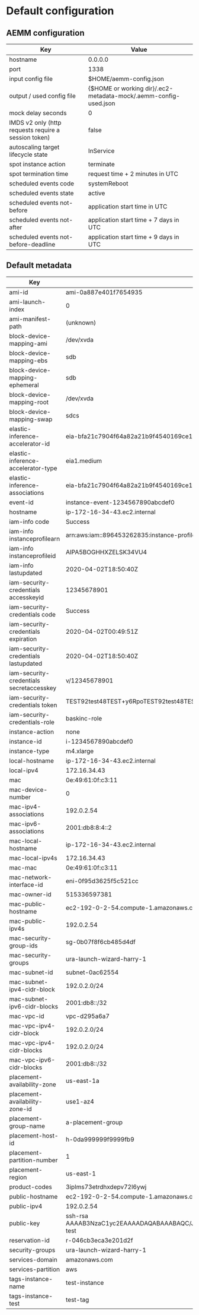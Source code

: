 # Default configuration

## AEMM configuration
Key | Value
--- | --- 
hostname | 0.0.0.0
port | 1338
input config file | $HOME/aemm-config.json
output / used config file | {$HOME or working dir}/.ec2-metadata-mock/.aemm-config-used.json
mock delay seconds | 0
IMDS v2 only (http requests require a session token) | false
autoscaling target lifecycle state | InService
spot instance action | terminate
spot termination time | request time + 2 minutes in UTC
scheduled events code | systemReboot
scheduled events state | active
scheduled events not-before | application start time in UTC
scheduled events not-after | application start time + 7 days in UTC
scheduled events not-before-deadline | application start time + 9 days in UTC

## Default metadata
Key | Value
--- | --- 
ami-id | ami-0a887e401f7654935
ami-launch-index | 0
ami-manifest-path | (unknown)
block-device-mapping-ami | /dev/xvda
block-device-mapping-ebs | sdb
block-device-mapping-ephemeral | sdb
block-device-mapping-root | /dev/xvda
block-device-mapping-swap | sdcs
elastic-inference-accelerator-id | eia-bfa21c7904f64a82a21b9f4540169ce1
elastic-inference-accelerator-type | eia1.medium
elastic-inference-associations | eia-bfa21c7904f64a82a21b9f4540169ce1
event-id | instance-event-1234567890abcdef0
hostname | ip-172-16-34-43.ec2.internal
iam-info code | Success
iam-info instanceprofilearn | arn:aws:iam::896453262835:instance-profile/baskinc-role
iam-info instanceprofileid | AIPA5BOGHHXZELSK34VU4
iam-info lastupdated | 2020-04-02T18:50:40Z
iam-security-credentials accesskeyid | 12345678901
iam-security-credentials code | Success
iam-security-credentials expiration | 2020-04-02T00:49:51Z
iam-security-credentials lastupdated | 2020-04-02T18:50:40Z
iam-security-credentials secretaccesskey | v/12345678901
iam-security-credentials token | TEST92test48TEST+y6RpoTEST92test48TEST/8oWVAiBqTEsT5Ky7ty2tEStxC1T==
iam-security-credentials-role | baskinc-role
instance-action | none
instance-id | i-1234567890abcdef0
instance-type | m4.xlarge
local-hostname | ip-172-16-34-43.ec2.internal
local-ipv4 | 172.16.34.43
mac | 0e:49:61:0f:c3:11
mac-device-number | 0
mac-ipv4-associations | 192.0.2.54
mac-ipv6-associations | 2001:db8:8:4::2
mac-local-hostname | ip-172-16-34-43.ec2.internal
mac-local-ipv4s | 172.16.34.43
mac-mac | 0e:49:61:0f:c3:11
mac-network-interface-id | eni-0f95d3625f5c521cc
mac-owner-id | 515336597381
mac-public-hostname | ec2-192-0-2-54.compute-1.amazonaws.com
mac-public-ipv4s | 192.0.2.54
mac-security-group-ids | sg-0b07f8f6cb485d4df
mac-security-groups | ura-launch-wizard-harry-1
mac-subnet-id | subnet-0ac62554
mac-subnet-ipv4-cidr-block | 192.0.2.0/24
mac-subnet-ipv6-cidr-blocks | 2001:db8::/32
mac-vpc-id | vpc-d295a6a7
mac-vpc-ipv4-cidr-block | 192.0.2.0/24
mac-vpc-ipv4-cidr-blocks | 192.0.2.0/24
mac-vpc-ipv6-cidr-blocks | 2001:db8::/32
placement-availability-zone | us-east-1a
placement-availability-zone-id | use1-az4
placement-group-name | a-placement-group
placement-host-id | h-0da999999f9999fb9
placement-partition-number | 1
placement-region | us-east-1
product-codes | 3iplms73etrdhxdepv72l6ywj
public-hostname | ec2-192-0-2-54.compute-1.amazonaws.com
public-ipv4 | 192.0.2.54
public-key | ssh-rsa AAAAB3NzaC1yc2EAAAADAQABAAABAQC/JxGByvHDHgQAU+0nRFWdvMPi22OgNUn9ansrI8QN1ZJGxD1ML8DRnJ3Q3zFKqqjGucfNWW0xpVib+ttkIBp8G9P/EOcX9C3FF63O3SnnIUHJsp5faRAZsTJPx0G5HUbvhBvnAcCtSqQgmr02c1l582vAWx48pOmeXXMkl9qe9V/s7K3utmeZkRLo9DqnbsDlg5GWxLC/rWKYaZR66CnMEyZ7yBy3v3abKaGGRovLkHNAgWjSSgmUTI1nT5/S2OLxxuDnsC7+BiABLPaqlIE70SzcWZ0swx68Bo2AY9T9ymGqeAM/1T4yRtg0sPB98TpT7WrY5A3iia2UVtLO/xcTt test
reservation-id | r-046cb3eca3e201d2f
security-groups | ura-launch-wizard-harry-1
services-domain | amazonaws.com
services-partition | aws
tags-instance-name | test-instance
tags-instance-test | test-tag